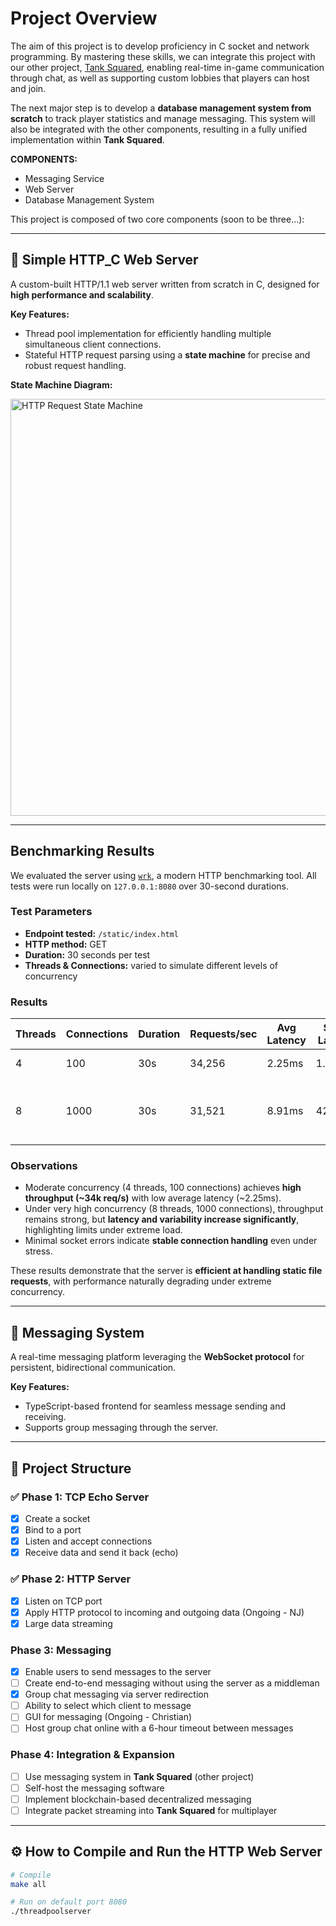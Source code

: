 # Project Overview

The aim of this project is to develop proficiency in C socket and network programming. By mastering these skills, we can integrate this project with our other project, [Tank Squared](https://github.com/ChristianHrs/tank_squared), enabling real-time in-game communication through chat, as well as supporting custom lobbies that players can host and join.

The next major step is to develop a **database management system from scratch** to track player statistics and manage messaging. This system will also be integrated with the other components, resulting in a fully unified implementation within **Tank Squared**.

**COMPONENTS:**
- Messaging Service
- Web Server
- Database Management System

This project is composed of two core components (soon to be three...):

---

## 🔧 Simple HTTP_C Web Server  

A custom-built HTTP/1.1 web server written from scratch in C, designed for **high performance and scalability**.  

**Key Features:**
- Thread pool implementation for efficiently handling multiple simultaneous client connections.
- Stateful HTTP request parsing using a **state machine** for precise and robust request handling.

**State Machine Diagram:**

<img width="688" height="667" alt="HTTP Request State Machine" src="https://github.com/user-attachments/assets/98b77725-f7ef-4b65-8e52-3d474b0f31fb" />

---

## Benchmarking Results

We evaluated the server using [`wrk`](https://github.com/wg/wrk), a modern HTTP benchmarking tool. All tests were run locally on `127.0.0.1:8080` over 30-second durations.  

### Test Parameters
- **Endpoint tested:** `/static/index.html`  
- **HTTP method:** GET  
- **Duration:** 30 seconds per test  
- **Threads & Connections:** varied to simulate different levels of concurrency

### Results

| Threads | Connections | Duration | Requests/sec | Avg Latency | Stdev Latency | Max Latency | Requests Completed | Transfer/sec | Notes |
|--------|------------|---------|-------------|------------|---------------|------------|-----------------|--------------|-------|
| 4      | 100        | 30s     | 34,256      | 2.25ms     | 1.00ms        | 16.43ms    | 1,028,378       | 72.17MB      | Baseline, low concurrency |
| 8      | 1000       | 30s     | 31,521      | 8.91ms     | 42.14ms       | 834.18ms   | 948,533         | 66.40MB      | High concurrency, higher latency and variance |

### Observations
- Moderate concurrency (4 threads, 100 connections) achieves **high throughput (~34k req/s)** with low average latency (~2.25ms).  
- Under very high concurrency (8 threads, 1000 connections), throughput remains strong, but **latency and variability increase significantly**, highlighting limits under extreme load.  
- Minimal socket errors indicate **stable connection handling** even under stress.  

These results demonstrate that the server is **efficient at handling static file requests**, with performance naturally degrading under extreme concurrency.

---

## 💬 Messaging System  

A real-time messaging platform leveraging the **WebSocket protocol** for persistent, bidirectional communication.  

**Key Features:**
- TypeScript-based frontend for seamless message sending and receiving.
- Supports group messaging through the server.

---

## 🧱 Project Structure

### ✅ Phase 1: TCP Echo Server
- [x] Create a socket
- [x] Bind to a port
- [x] Listen and accept connections
- [x] Receive data and send it back (echo)

### ✅ Phase 2: HTTP Server
- [x] Listen on TCP port
- [x] Apply HTTP protocol to incoming and outgoing data (Ongoing - NJ)
- [x] Large data streaming

### Phase 3: Messaging
- [x] Enable users to send messages to the server
- [ ] Create end-to-end messaging without using the server as a middleman
- [x] Group chat messaging via server redirection
- [ ] Ability to select which client to message
- [ ] GUI for messaging (Ongoing - Christian)
- [ ] Host group chat online with a 6-hour timeout between messages

### Phase 4: Integration & Expansion
- [ ] Use messaging system in **Tank Squared** (other project)
- [ ] Self-host the messaging software
- [ ] Implement blockchain-based decentralized messaging
- [ ] Integrate packet streaming into **Tank Squared** for multiplayer

---

## ⚙️ How to Compile and Run the HTTP Web Server

```bash
# Compile
make all

# Run on default port 8080
./threadpoolserver
